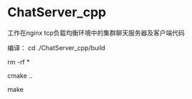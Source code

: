 # ChatServer_cpp
工作在nginx tcp负载均衡环境中的集群聊天服务器及客户端代码

编译：
cd ./ChatServer_cpp/build

rm -rf *

cmake ..

make

